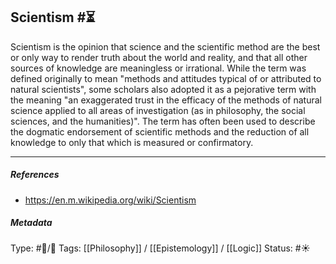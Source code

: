 ## Scientism  #⏳

Scientism is the opinion that science and the scientific method are the best or only way to render truth about the world and reality, and that all other sources of knowledge are meaningless or irrational. While the term was defined originally to mean "methods and attitudes typical of or attributed to natural scientists", some scholars also adopted it as a pejorative term with the meaning "an exaggerated trust in the efficacy of the methods of natural science applied to all areas of investigation (as in philosophy, the social sciences, and the humanities)". The term has often been used to describe the dogmatic endorsement of scientific methods and the reduction of all knowledge to only that which is measured or confirmatory.

___

##### References

- https://en.m.wikipedia.org/wiki/Scientism

##### Metadata

Type: #🔵/🔵 
Tags: [[Philosophy]] / [[Epistemology]] / [[Logic]]
Status: #☀️ 